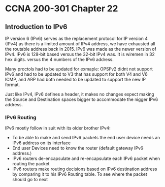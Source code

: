 # CCNA 200-301 Chapter 22

## Introduction to IPv6

IP version 6 (IPv6) serves as the replacement protocol for IP version 4 (IPv4) as there is a limited amount of IPv4 address, we have exhausted all the routable  address back in 2015. IPv6 was made as the newer version of IPv4. IPv6 is 128-bit based versus the 32-bit IPv4 was. It is wiremen in 32 hex digits. versus the 4 numbers of the IPv6 address.

Many proctols had to be updated for exmaple:
OPSFv2 didnt not support IPv6 and had to be updated to V3 that has support for both V4 and V6
ICMP, and ARP had both needed to be updated to support the new IP format.

Just like IPv4, IPv6 defines a header, it makes no changes expect making the Source and Destination spaces bigger to accommodate the nigger IPv6 address. 

### IPv6 Routing

IPv6 mostly follow in suit with its older brother IPv4: 

- To be able to make and send IPv6 packets the end user device needs an IPv6 address on its interface
- End user Devices need to know the router (default gateway IPv6 address.)
- IPv6 routers de-encapsulate and re-encapsulate each IPv6 packet when routing the packet
- IPv6 routers make routing decisions based on IPv6 destination address by comparing it to his IPv6 Routing table. To see where the packet should go to next

​	
